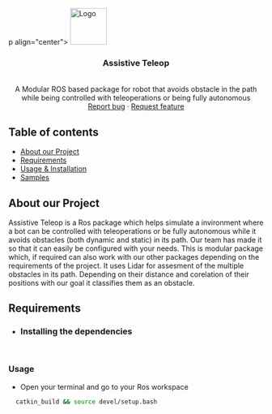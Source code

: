 p align="center">
  <a href="https://example.com/">
    <img src="https://via.placeholder.com/72" alt="Logo" width=72 height=72>
  </a>

  <h3 align="center">Assistive Teleop</h3>

  <p align="center">
    <br>
    A Modular ROS based package for robot that avoids obstacle in the path while being controlled with teleoperations or being fully autonomous 
    <br>
    <a href="https://github.com/atom-robotics-lab/assistive_teleop/issues/new?labels=bug">Report bug</a>
    ·
    <a href="https://github.com/atom-robotics-lab/assistive_teleop/issues/new?assignees=namikxgithub,kartik9250,jasmeet0915,insaaniManav&labels=enhancement">Request feature</a>
  </p>
</p>

## Table of contents

- [About our Project](#about-our-project)
- [Requirements](#requirements)
- [Usage & Installation](#usage&installation)
- [Samples](#samples)

## About our Project
  Assistive Teleop is a Ros package which helps simulate a invironment where a bot can be controlled with teleoperations or be fully autonomous while it avoids obstacles (both dynamic and static) in its path. Our team has made it so that it can easily be configured with your needs. This is modular package which, if required can also work with our other packages depending on the requirements of the project. It uses Lidar for assesment of the multiple obstacles in its path. Depending on their distance and corelation of their positions with our goal it classifies them as an obstacle.   

## Requirements

- ### Installing the dependencies

```bash
  
```


### Usage

- Open your terminal and go to your Ros workspace

```bash
  catkin_build && source devel/setup.bash
```
